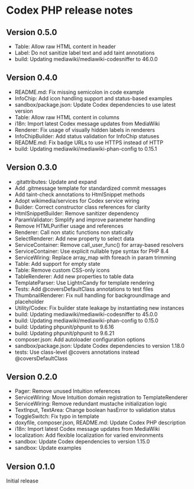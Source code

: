# Codex PHP release notes

## Version 0.5.0

* Table: Allow raw HTML content in header
* Label: Do not sanitize label text and add taint annotations
* build: Updating mediawiki/mediawiki-codesniffer to 46.0.0

## Version 0.4.0

* README.md: Fix missing semicolon in code example
* InfoChip: Add icon handling support and status-based examples
* sandbox/package.json: Update Codex dependencies to use latest version
* Table: Allow raw HTML content in columns
* i18n: Import latest Codex message updates from MediaWiki
* Renderer: Fix usage of visually hidden labels in renderers
* InfoChipBuilder: Add status validation for InfoChip statuses
* README.md: Fix badge URLs to use HTTPS instead of HTTP
* build: Updating mediawiki/mediawiki-phan-config to 0.15.1

## Version 0.3.0

* .gitattributes: Update and expand
* Add .gitmessage template for standardized commit messages
* Add taint-check annotations to HtmlSnippet methods
* Adopt wikimedia/services for Codex service wiring
* Builder: Correct constructor class references for clarity
* HtmlSnippetBuilder: Remove sanitizer dependency
* ParamValidator: Simplify and improve parameter handling
* Remove HTMLPurifier usage and references
* Renderer: Call non static functions non statically
* SelectRenderer: Add new property to select data
* ServiceContainer: Remove call_user_func() for array-based resolvers
* ServiceContainer: Use explicit nullable type syntax for PHP 8.4
* ServiceWiring: Replace array_map with foreach in param trimming
* Table: Add support for empty state
* Table: Remove custom CSS-only icons
* TableRenderer: Add new properties to table data
* TemplateParser: Use LightnCandy for template rendering
* Tests: Add @coversDefaultClass annotations to test files
* ThumbnailRenderer: Fix null handling for backgroundImage and placeholder
* Utility/Codex: Fix builder state leakage by instantiating new instances
* build: Updating mediawiki/mediawiki-codesniffer to 45.0.0
* build: Updating mediawiki/mediawiki-phan-config to 0.15.0
* build: Updating phpunit/phpunit to 9.6.16
* build: Updating phpunit/phpunit to 9.6.21
* composer.json: Add autoloader configuration options
* sandbox/package.json: Update Codex dependencies to version 1.18.0
* tests: Use class-level @covers annotations instead @coversDefaultClass

## Version 0.2.0

* Pager: Remove unused Intuition references
* ServiceWiring: Move Intuition domain registration to TemplateRenderer
* ServiceWiring: Remove redundant mustache initialization logic
* TextInput, TextArea: Change boolean hasError to validation status
* ToggleSwitch: Fix typo in template
* doxyfile, composer.json, README.md: Update Codex PHP description
* i18n: Import latest Codex message updates from MediaWiki
* localization: Add flexible localization for varied environments
* sandbox: Update Codex dependencies to version 1.15.0
* sandbox: Update examples

## Version 0.1.0

Initial release
